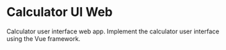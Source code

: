 # Calculator UI Web

Calculator user interface web app. Implement the calculator user interface using the Vue framework.

